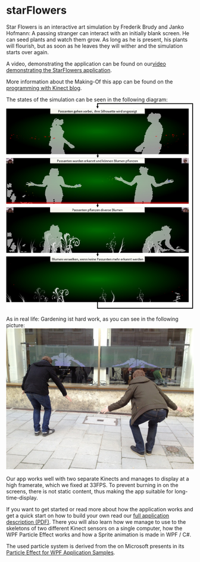 starFlowers
===========
Star Flowers is an interactive art simulation by Frederik Brudy and Janko Hofmann: A passing stranger can interact with an initially blank screen. He can seed plants and watch them grow. As long as he is present, his plants will flourish, but as soon as he leaves they will wither and the simulation starts over again. 


A video, demonstrating the application can be found on our<a href="https://vimeo.com/64384008" target="_blank">video demonstrating the StarFlowers application</a>. 


More information about the Making-Of this app can be found on the <a href="http://programmingwithkinect.wordpress.com" target="_blank">programming with Kinect blog</a>.

The states of the simulation can be seen in the following diagram:
![States of the StarFlowers App by Frederik Brudy and Janko Hofmann](StarFlowers-appstates-brudy-hofmann.jpg "TStates of the StarFlowers Kinect application by Frederik Brudy and Janko Hofmann. 1st image: Walking strangers pass the public displays, their outline will be displayed. 2nd image: Users are regcognized and can seed plants with the particle systems in their hands. 3rd image: Users seed plants. 4th image: plants wither as soon as no user is present anymore.")

As in real life: Gardening ist hard work, as you can see in the following picture:
![people bending in front of public screen o seed plants for StarFlowers App](starflowers-hard-work.jpg "Gardening ist hard work, if you want to do it right.")

Our app works well with two separate Kinects and manages to display at a high framerate, which we fixed at 33FPS. To prevent burning in on the screens, there is not static content, thus making the app suitable for long-time-display.

If you want to get started or read more about how the application works and get a quick start on how to build your own read our <a href="StarFlowersDeliverable.pdf?raw=true" target="_blank">full application description (PDF)</a>. There you will also learn how we manage to use to the skeletons of two different Kinect sensors on a single computer, how the WPF Particle Effect works and how a Sprite animation is made in WPF / C#.


The used particle system is derived from the on Microsoft presents in its <a href="http://msdn.microsoft.com/en-us/library/vstudio/ms771772(v=vs.90).aspx" target="_blank">Particle Effect for WPF Application Samples</a>.